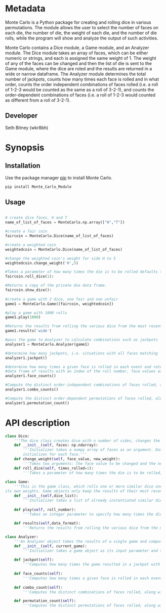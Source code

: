 # Metadata
Monte Carlo is a Python package for creating and rolling dice in various permutations. The module allows the user to select the number of faces on each die, the number of die, the weight of each die, and the number of die rolls, while the program will show and analyze the output of such activities.  

Monte Carlo contains a Dice module, a Game module, and an Analyzer module.  The Dice module takes an array of faces, which can be either numeric or strings, and each is assigned the same weight of 1.  The weight of any of the faces can be changed and then the list of die is sent to the Game module, where the dice are roled and the results are returned in a wide or narrow dataframe.  The Analyzer module determines the total number of jackpots, counts how many times each face is rolled and in what order, counts the order independent combinations of faces rolled (i.e. a roll of 1-2-3 would be counted as the same as a roll of 3-2-1), and counts the order-dependent combinations of faces (i.e. a roll of 1-2-3 would counted as different from a roll of 3-2-1).  

## Developer
Seth Bitney (wkr8bh)


# Synopsis 

## Installation

Use the package manager [pip](https://pip.pypa.io/en/stable/) to install Monte Carlo.

```bash
pip install Monte_Carlo_Module
```

## Usage

```python

# create dice faces, H and T
name_of_list_of_faces = MonteCarlo.np.array(["H","T"])

#create a fair coin
faircoin = MonteCarlo.Dice(name_of_list_of_faces)

#create a weighted coin
weightedcoin = MonteCarlo.Dice(name_of_list_of_faces)

#change the weighted coin's weight for side H to 5
weightedcoin.change_weight('H',5)

#Takes a parameter of how many times the die is to be rolled defaults to 1. 
faircoin.roll_dice(1):

#Returns a copy of the private die data frame.
faircoin.show_dice():
    
#create a game with 2 dice, one fair and one unfair
game1 = MonteCarlo.Game([faircoin, weightedcoin])

#play a game with 1000 rolls
game1.play(1000)

#Returns the results from rolling the various dice from the most recent play in a wide dataframe
game1.results('wide')

#pass the game to Analyzer to calculate combinations such as jackpots
analyzer1 = MonteCarlo.Analyzer(game1)

#determine how many jackpots, i.e. situations with all faces matching
analyzer1.jackpot()

#determine how many times a given face is rolled in each event and returns a wide 
#data frame of results with an index of the roll number, face values as columns, and count values in the cells.
analyzer1.face_counts()

#Compute the distinct order-independent combinations of faces rolled, along with their counts and returns a data frame with a MultiIndex of distinct combinations and a column for the associated counts. '''
analyzer1.combo_counts()

#Compute the distinct order-dependent permutations of faces rolled, along with their counts and returns a data frame with a MultiIndex of distinct permutations and a column for the associated counts. '''
analyzer1.permutation_count()

```

# API description

```python
class Dice:
    '''The dice class creates dice with n number of sides, changes the weight to specific sides as needed, rolls the dice and Returns a copy of the private die data frame.'''
    def __init__(self, faces: np.ndarray):
        '''Initializer takes a numpy array of faces as an argument. Data type may be strings or numbers, and values must be distinct. A weight of 1 is internally
        initializes for each face.'''
    def change_weight(self, face_value, new_weight):
        '''Takes two arguments: the face value to be changed and the new weight. Checks to see if the face is a valid value and if the weight is a valid  type.'''
    def roll_dice(self, times_rolled=1):
        '''Takes a parameter of how many times the die is to be rolled; defaults to 1. Returns a Python list of outcomes and does not internally store these results.'''
        
class Game:
    '''This is the game class, which rolls one or more similar dice one or more times. Each die in a given game has the same number of sides and associated faces, but each die object may have
its own weights. Game objects only keep the results of their most recent play. '''
    def __init__(self,dice_list):
        '''Initializer takes a list of already instantiated similar dice '''
        
    def play(self, roll_number):
        '''Takes an integer parameter to specify how many times the dice should be rolled and saves the result of the play to a private data frame in wide format'''   
        
    def results(self,data_format):
        '''Returns the results from rolling the various dice from the most recent play.'''

class Analyzer:
    '''An Analyzer object takes the results of a single game and computes various descriptive statistical properties about it.'''
    def __init__(self, current_game):
        '''Initializer takes a game object as its input parameter and throws a `ValueError` if the passed value is not a Game object. '''
        
    def jackpot(self):
        '''Computes how many times the game resulted in a jackpot with all faces the same, and returns an integer for the number of jackpots. '''
        
    def face_counts(self):
        '''Computes how many times a given face is rolled in each event and returns a wide data frame of results with an index of the roll number, face values as columns, and count values in the cells.'''        
        
    def combo_count(self):
        '''Computes the distinct combinations of faces rolled, along with their counts and returns a data frame with a MultiIndex of distinct combinations and a column for the associated counts. '''

    def permutation_count(self):
        '''Computes the distinct permutations of faces rolled, along with their counts and returns a data frame with a MultiIndex of distinct permutations and a column for the associated counts. '''

